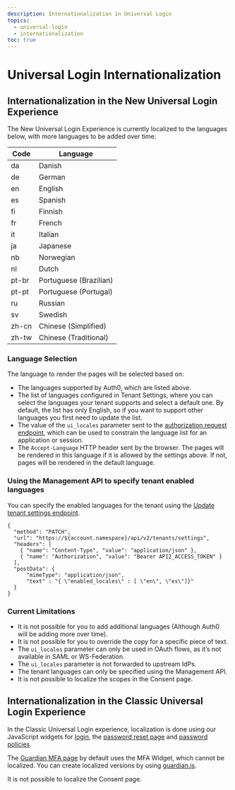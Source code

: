 ```yaml
---
description: Internationalization in Universal Login
topics:
  - universal-login
  - internationalization
toc: true
---
```

# Universal Login Internationalization

## Internationalization in the New Universal Login Experience

The New Universal Login Experience is currently localized to the languages below, with more languages to be added over time:

| Code   | Language  |
|--------|-----------|
| da     | Danish    |
| de     | German    |
| en     | English   |
| es     | Spanish   |
| fi     | Finnish   |
| fr     | French    |
| it     | Italian   |
| ja     | Japanese  |
| nb     | Norwegian |
| nl     | Dutch     |
| pt-br  | Portuguese (Brazilian)|
| pt-pt  | Portuguese (Portugal) |
| ru     | Russian   |
| sv     | Swedish   |
| zh-cn  | Chinese (Simplified)  |
| zh-tw  | Chinese (Traditional) |

### Language Selection

The language to render the pages will be selected based on:

- The languages supported by Auth0, which are listed above.
- The list of languages configured in Tenant Settings, where you can select the languages your tenant supports and select a default one. By default, the list has only English, so if you want to support other languages you first need to update the list.
- The value of the `ui_locales` parameter sent to the [authorization request endpoint](https://openid.net/specs/openid-connect-core-1_0.html#AuthRequest), which can be used to constrain the language list for an application or session.
- The `Accept-Language` HTTP header sent by the browser. The pages will be rendered in this language if it is allowed by the settings above. If not, pages will be rendered in the default language.

### Using the Management API to specify tenant enabled languages

You can specify the enabled languages for the tenant using the [Update tenant settings endpoint](/api/management/v2#!/Tenants/patch_settings).

```har
{
  "method": "PATCH",
  "url": "https://${account.namespace}/api/v2/tenants/settings",
  "headers": [
    { "name": "Content-Type", "value": "application/json" },
    { "name": "Authorization", "value": "Bearer API2_ACCESS_TOKEN" }
  ],
  "postData": {
      "mimeType": "application/json",
      "text" : "{ \"enabled_locales\" : [ \"en\", \"es\"]}"
  }
}
```

### Current Limitations

- It is not possible for you to add additional languages (Although Auth0 will be adding more over time).
- It is not possible for you to override the copy for a specific piece of text.
- The `ui_locales` parameter can only be used in OAuth flows, as it’s not available in SAML or WS-Federation.
- The `ui_locales` parameter is not forwarded to upstream IdPs.
- The tenant languages can only be specified using the Management API.
- It is not possible to localize the scopes in the Consent page.

## Internationalization in the Classic Universal Login Experience

In the Classic Universal Login experience, localization is done using our JavaScript widgets for [login](/libraries/lock/v11/i18n), the [password reset page](/universal-login/password-reset) and [password policies](/i18n/password-options). 

The [Guardian MFA page](/universal-login/guardian) by default uses the MFA Widget, which cannot be localized. You can create localized versions by using [guardian.js](https://github.com/auth0/auth0-guardian.js).

It is not possible to localize the Consent page.
